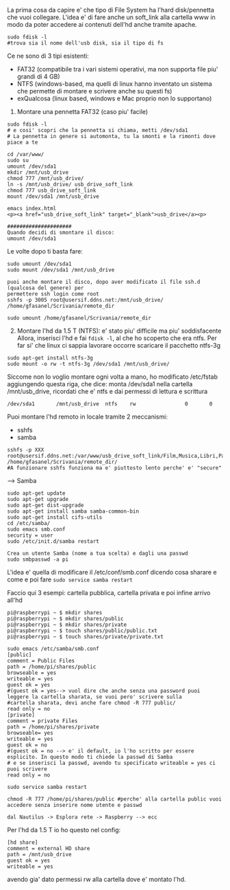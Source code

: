 La prima cosa da capire e' che tipo di File System ha l'hard disk/pennetta che vuoi collegare.
L'idea e' di fare anche un soft_link alla cartella www in modo da poter accedere ai contenuti dell'hd anche tramite
apache.

```
sudo fdisk -l
#trova sia il nome dell'usb disk, sia il tipo di fs
```
Ce ne sono di 3 tipi esistenti: 
* FAT32 (compatibile tra i vari sistemi operativi, ma non supporta file piu' grandi di 4 GB)
* NTFS (windows-based, ma quelli di linux hanno inventato un sistema che permette di montare e scrivere anche su questi fs)
* exQualcosa (linux based, windows e Mac proprio non lo supportano)


1) Montare una pennetta FAT32 (caso piu' facile)
```
sudo fdisk -l
# e cosi' scopri che la pennetta si chiama, metti /dev/sda1
# La pennetta in genere si automonta, tu la smonti e la rimonti dove piace a te

cd /var/www/
sudo su
umount /dev/sda1
mkdir /mnt/usb_drive
chmod 777 /mnt/usb_drive/
ln -s /mnt/usb_drive/ usb_drive_soft_link
chmod 777 usb_drive_soft_link
mount /dev/sda1 /mnt/usb_drive

emacs index.html
<p><a href="usb_drive_soft_link" target="_blank">usb_drive</a><p>

#####################
Quando decidi di smontare il disco:
umount /dev/sda1
```

Le volte dopo ti basta fare:
```
sudo umount /dev/sda1
sudo mount /dev/sda1 /mnt/usb_drive

puoi anche montare il disco, dopo aver modificato il file ssh.d (qualcosa del genere) per
permettere ssh login come root
sshfs -p 3005 root@usersif.ddns.net:/mnt/usb_drive/ /home/gfasanel/Scrivania/remote_dir

sudo umount /home/gfasanel/Scrivania/remote_dir
```

2) Montare l'hd da 1.5 T (NTFS): e' stato piu' difficile ma piu' soddisfacente
Allora, inserisci l'hd e fai `fdisk -l`, al che ho scoperto che era  ntfs. Per far si' che linux ci sappia lavorare
occorre scaricare il pacchetto ntfs-3g

```
sudo apt-get install ntfs-3g
sudo mount -o rw -t ntfs-3g /dev/sda1 /mnt/usb_drive/
```
Siccome non lo voglio montare ogni volta a mano, ho modificato /etc/fstab aggiungendo questa riga, che dice:
monta /dev/sda1 nella cartella /mnt/usb_drive, ricordati che e' ntfs e dai permessi di lettura e scrittura
```
/dev/sda1      	/mnt/usb_drive 	ntfs   	rw             	  0    	  0
```

Puoi montare l'hd remoto in locale tramite 2 meccanismi:
* sshfs
* samba

```
sshfs -p XXX root@usersif.ddns.net:/var/www/usb_drive_soft_link/Film,Musica,Libri,Partiture/ /home/gfasanel/Scrivania/remote_dir/
#A funzionare sshfs funziona ma e' piuttosto lento perche' e' "secure"
```

--> Samba

```
sudo apt-get update
sudo apt-get upgrade
sudo apt-get dist-upgrade
sudo apt-get install samba samba-common-bin
sudo apt-get install cifs-utils
cd /etc/samba/
sudo emacs smb.conf
security = user
sudo /etc/init.d/samba restart

Crea un utente Samba (nome a tua scelta) e dagli una passwd
sudo smbpasswd -a pi
```

L'idea e' quella di modificare il /etc/conf/smb.conf dicendo cosa sharare e come e poi fare `sudo service samba restart`


Faccio qui 3 esempi: cartella pubblica, cartella privata e poi infine arrivo all'hd

```
pi@raspberrypi ~ $ mkdir shares
pi@raspberrypi ~ $ mkdir shares/public
pi@raspberrypi ~ $ mkdir shares/private
pi@raspberrypi ~ $ touch shares/public/public.txt
pi@raspberrypi ~ $ touch shares/private/private.txt

sudo emacs /etc/samba/smb.conf
[public]
comment = Public Files
path = /home/pi/shares/public
browseable = yes
writeable = yes
guest ok = yes 
#(guest ok = yes--> vuol dire che anche senza una password puoi leggere la cartella sharata, se vuoi pero' scrivere sulla
#cartella sharata, devi anche fare chmod -R 777 public/
read only = no
[private]
comment = private Files
path = /home/pi/shares/private
browseable= yes
writeable = yes
guest ok = no
#(guest ok = no --> e' il default, io l'ho scritto per essere esplicito. In questo modo ti chiede la passwd di Samba
# e se inserisci la passwd, avendo tu specificato writeable = yes ci puoi scrivere
read only = no

sudo service samba restart

chmod -R 777 /home/pi/shares/public #perche' alla cartella public vuoi accedere senza inserire nome utente e passwd

dal Nautilus -> Esplora rete -> Raspberry --> ecc
```

Per l'hd da 1.5 T io ho questo nel config:
```
[hd share]
comment = external HD share
path = /mnt/usb_drive
guest ok = yes
writeable = yes
```
avendo gia' dato permessi rw alla cartella dove e' montato l'hd.
